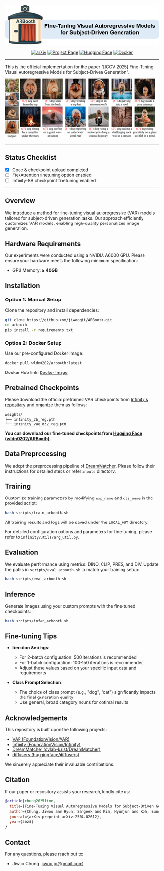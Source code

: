 ![ARBooth Title](assets/logo.png "Fine-Tuning Visual Autoregressive Models for Subject-Driven Generation")


<p align="center">
  <a href="https://arxiv.org/abs/2504.02612"><img src="https://img.shields.io/badge/ArXiv-2504.02612-b31b1b.svg" alt="arXiv"></a>
  <a href="https://jiwoogit.github.io/ARBooth"><img src="https://img.shields.io/badge/Project--Page-4b8bbe.svg" alt="Project Page"></a>
  <a href="https://huggingface.co/wldn0202/ARBooth"><img src="https://img.shields.io/badge/HuggingFace-ARBooth-yellow.svg" alt="Hugging Face"></a>
  <a href="https://hub.docker.com/repository/docker/wldn0202/arbooth/general"><img src="https://img.shields.io/badge/Docker-ready-blue.svg" alt="Docker"></a>
</p>

---

This is the official implementation for the paper "[ICCV 2025] Fine-Tuning Visual Autoregressive Models for Subject-Driven Generation".

<picture>
  <source srcset="assets/main_black.png" media="(prefers-color-scheme: dark)">
  <source srcset="assets/main_white.png" media="(prefers-color-scheme: light)">
  <img src="assets/main_white.png" alt="ARBooth Main">
</picture>


---

## Status Checklist

- [x] Code & checkpoint upload completed
- [ ] FlexAttention finetuning option enabled
- [ ] Infinity-8B checkpoint finetuning enabled

---

## Overview

We introduce a method for fine-tuning visual autoregressive (VAR) models tailored for subject-driven generation tasks. Our approach efficiently customizes VAR models, enabling high-quality personalized image generation.

## Hardware Requirements

Our experiments were conducted using a NVIDIA A6000 GPU. Please ensure your hardware meets the following minimum specification:

* GPU Memory: **≥ 40GB**

## Installation

### Option 1: Manual Setup

Clone the repository and install dependencies:

```bash
git clone https://github.com/jiwoogit/ARBooth.git
cd arbooth
pip install -r requirements.txt
```

### Option 2: Docker Setup

Use our pre-configured Docker image:

```bash
docker pull wldn0202/arbooth:latest
```

Docker Hub link: [Docker Image](https://hub.docker.com/repository/docker/wldn0202/arbooth/general)

## Pretrained Checkpoints

Please download the official pretrained VAR checkpoints from [Infinity's repository](https://github.com/FoundationVision/Infinity/tree/main) and organize them as follows:

```
weights/
├── infinity_2b_reg.pth
└── infinity_vae_d32_reg.pth
```

**You can download our fine-tuned checkpoints from [Hugging Face (wldn0202/ARBooth)](https://huggingface.co/wldn0202/ARBooth).**

## Data Preprocessing

We adopt the preprocessing pipeline of [DreamMatcher](https://github.com/cvlab-kaist/DreamMatcher). Please follow their instructions for detailed steps or refer `inputs` directory.

## Training

Customize training parameters by modifying `exp_name` and `cls_name` in the provided script:

```bash
bash scripts/train_arbooth.sh
```

All training results and logs will be saved under the `LOCAL_OUT` directory.

For detailed configuration options and parameters for fine-tuning, please refer to `infinity/utils/arg_util.py`.

## Evaluation

We evaluate performance using metrics: DINO, CLIP, PRES, and DIV. Update the paths in `scripts/eval_arbooth.sh` to match your training setup:

```bash
bash scripts/eval_arbooth.sh
```

## Inference

Generate images using your custom prompts with the fine-tuned checkpoints:

```bash
bash scripts/infer_arbooth.sh
```

## Fine-tuning Tips

- **Iteration Settings**: 
  - For 2-batch configuration: 500 iterations is recommended
  - For 1-batch configuration: 100-150 iterations is recommended
  - Adjust these values based on your specific input data and requirements

- **Class Prompt Selection**:
  - The choice of class prompt (e.g., "dog", "cat") significantly impacts the final generation quality
  - Use general, broad category nouns for optimal results

## Acknowledgements

This repository is built upon the following projects:

* [VAR (FoundationVision/VAR)](https://github.com/FoundationVision/VAR)
* [Infinity (FoundationVision/Infinity)](https://github.com/FoundationVision/Infinity/tree/main?tab=readme-ov-file)
* [DreamMatcher (cvlab-kaist/DreamMatcher)](https://github.com/cvlab-kaist/DreamMatcher)
* [diffusers (huggingface/diffusers)](https://github.com/huggingface/diffusers)

We sincerely appreciate their invaluable contributions.

## Citation

If our paper or repository assists your research, kindly cite us:

```bibtex
@article{chung2025fine,
  title={Fine-Tuning Visual Autoregressive Models for Subject-Driven Generation},
  author={Chung, Jiwoo and Hyun, Sangeek and Kim, Hyunjun and Koh, Eunseo and Lee, MinKyu and Heo, Jae-Pil},
  journal={arXiv preprint arXiv:2504.02612},
  year={2025}
}
```

## Contact

For any questions, please reach out to:

* Jiwoo Chung ([jiwoo.jg@gmail.com](mailto:jiwoo.jg@gmail.com))
